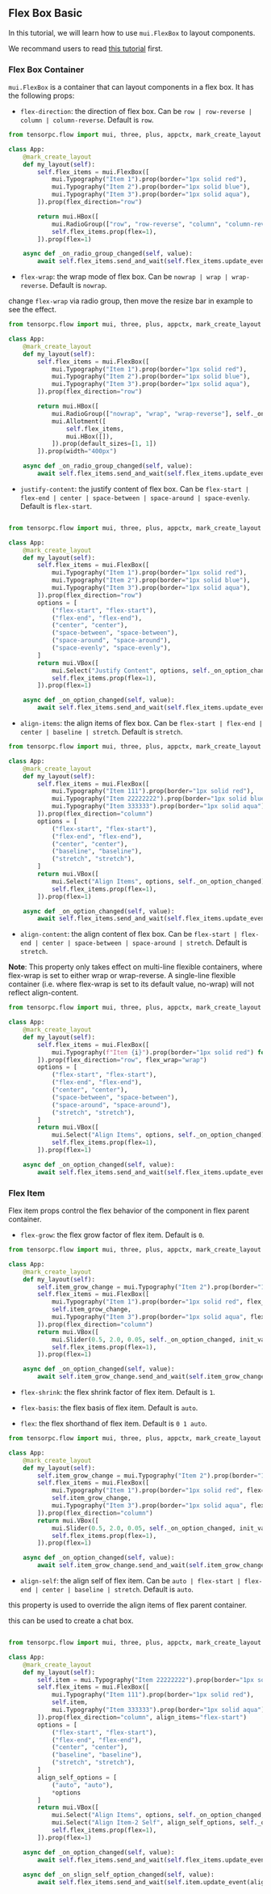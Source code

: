 ## Flex Box Basic

In this tutorial, we will learn how to use ```mui.FlexBox``` to layout components.

We recommand users to read [this tutorial](https://css-tricks.com/snippets/css/a-guide-to-flexbox/) first.

### Flex Box Container
    
```mui.FlexBox``` is a container that can layout components in a flex box. It has the following props:

* ```flex-direction```: the direction of flex box. Can be ```row | row-reverse | column | column-reverse```. Default is ```row```.

```Python
from tensorpc.flow import mui, three, plus, appctx, mark_create_layout

class App:
    @mark_create_layout
    def my_layout(self):
        self.flex_items = mui.FlexBox([
            mui.Typography("Item 1").prop(border="1px solid red"),
            mui.Typography("Item 2").prop(border="1px solid blue"),
            mui.Typography("Item 3").prop(border="1px solid aqua"),
        ]).prop(flex_direction="row")

        return mui.HBox([
            mui.RadioGroup(["row", "row-reverse", "column", "column-reverse"], self._on_radio_group_changed).prop(row=False),
            self.flex_items.prop(flex=1),
        ]).prop(flex=1)

    async def _on_radio_group_changed(self, value):
        await self.flex_items.send_and_wait(self.flex_items.update_event(flex_direction=value))

```

* ```flex-wrap```: the wrap mode of flex box. Can be ```nowrap | wrap | wrap-reverse```. Default is ```nowrap```.

change ```flex-wrap``` via radio group, then move the resize bar in example to see the effect.

```Python
from tensorpc.flow import mui, three, plus, appctx, mark_create_layout

class App:
    @mark_create_layout
    def my_layout(self):
        self.flex_items = mui.FlexBox([
            mui.Typography("Item 1").prop(border="1px solid red"),
            mui.Typography("Item 2").prop(border="1px solid blue"),
            mui.Typography("Item 3").prop(border="1px solid aqua"),
        ]).prop(flex_direction="row")

        return mui.HBox([
            mui.RadioGroup(["nowrap", "wrap", "wrap-reverse"], self._on_radio_group_changed).prop(row=False),
            mui.Allotment([
                self.flex_items,
                mui.HBox([]),
            ]).prop(default_sizes=[1, 1])
        ]).prop(width="400px")

    async def _on_radio_group_changed(self, value):
        await self.flex_items.send_and_wait(self.flex_items.update_event(flex_wrap=value))

```

* ```justify-content```: the justify content of flex box. Can be ```flex-start | flex-end | center | space-between | space-around | space-evenly```. Default is ```flex-start```.

```Python

from tensorpc.flow import mui, three, plus, appctx, mark_create_layout

class App:
    @mark_create_layout
    def my_layout(self):
        self.flex_items = mui.FlexBox([
            mui.Typography("Item 1").prop(border="1px solid red"),
            mui.Typography("Item 2").prop(border="1px solid blue"),
            mui.Typography("Item 3").prop(border="1px solid aqua"),
        ]).prop(flex_direction="row")
        options = [
            ("flex-start", "flex-start"),
            ("flex-end", "flex-end"),
            ("center", "center"),
            ("space-between", "space-between"),
            ("space-around", "space-around"),
            ("space-evenly", "space-evenly"),
        ]
        return mui.VBox([
            mui.Select("Justify Content", options, self._on_option_changed),
            self.flex_items.prop(flex=1),
        ]).prop(flex=1)

    async def _on_option_changed(self, value):
        await self.flex_items.send_and_wait(self.flex_items.update_event(justify_content=value))

```

* ```align-items```: the align items of flex box. Can be ```flex-start | flex-end | center | baseline | stretch```. Default is ```stretch```.

```Python
from tensorpc.flow import mui, three, plus, appctx, mark_create_layout

class App:
    @mark_create_layout
    def my_layout(self):
        self.flex_items = mui.FlexBox([
            mui.Typography("Item 111").prop(border="1px solid red"),
            mui.Typography("Item 22222222").prop(border="1px solid blue"),
            mui.Typography("Item 333333").prop(border="1px solid aqua"),
        ]).prop(flex_direction="column")
        options = [
            ("flex-start", "flex-start"),
            ("flex-end", "flex-end"),
            ("center", "center"),
            ("baseline", "baseline"),
            ("stretch", "stretch"),
        ]
        return mui.VBox([
            mui.Select("Align Items", options, self._on_option_changed),
            self.flex_items.prop(flex=1),
        ]).prop(flex=1)

    async def _on_option_changed(self, value):
        await self.flex_items.send_and_wait(self.flex_items.update_event(align_items=value))

```

* ```align-content```: the align content of flex box. Can be ```flex-start | flex-end | center | space-between | space-around | stretch```. Default is ```stretch```.

**Note**: This property only takes effect on multi-line flexible containers, where flex-wrap is set to either wrap or wrap-reverse. A single-line flexible container (i.e. where flex-wrap is set to its default value, no-wrap) will not reflect align-content.


```Python
from tensorpc.flow import mui, three, plus, appctx, mark_create_layout

class App:
    @mark_create_layout
    def my_layout(self):
        self.flex_items = mui.FlexBox([
            mui.Typography(f"Item {i}").prop(border="1px solid red") for i in range(20)
        ]).prop(flex_direction="row", flex_wrap="wrap")
        options = [
            ("flex-start", "flex-start"),
            ("flex-end", "flex-end"),
            ("center", "center"),
            ("space-between", "space-between"),
            ("space-around", "space-around"),
            ("stretch", "stretch"),
        ]
        return mui.VBox([
            mui.Select("Align Items", options, self._on_option_changed),
            self.flex_items.prop(flex=1),
        ]).prop(flex=1)

    async def _on_option_changed(self, value):
        await self.flex_items.send_and_wait(self.flex_items.update_event(align_content=value))

```

### Flex Item

Flex item props control the flex behavior of the component in flex parent container.

* ```flex-grow```: the flex grow factor of flex item. Default is ```0```.


```Python
from tensorpc.flow import mui, three, plus, appctx, mark_create_layout

class App:
    @mark_create_layout
    def my_layout(self):
        self.item_grow_change = mui.Typography("Item 2").prop(border="1px solid blue", flex_grow=1)
        self.flex_items = mui.FlexBox([
            mui.Typography("Item 1").prop(border="1px solid red", flex_grow=1),
            self.item_grow_change,
            mui.Typography("Item 3").prop(border="1px solid aqua", flex_grow=1),
        ]).prop(flex_direction="column")
        return mui.VBox([
            mui.Slider(0.5, 2.0, 0.05, self._on_option_changed, init_value=1.0),
            self.flex_items.prop(flex=1),
        ]).prop(flex=1)

    async def _on_option_changed(self, value):
        await self.item_grow_change.send_and_wait(self.item_grow_change.update_event(flex_grow=value))

```

* ```flex-shrink```: the flex shrink factor of flex item. Default is ```1```.


* ```flex-basis```: the flex basis of flex item. Default is ```auto```.

* ```flex```: the flex shorthand of flex item. Default is ```0 1 auto```.

```Python
from tensorpc.flow import mui, three, plus, appctx, mark_create_layout

class App:
    @mark_create_layout
    def my_layout(self):
        self.item_grow_change = mui.Typography("Item 2").prop(border="1px solid blue", flex=1)
        self.flex_items = mui.FlexBox([
            mui.Typography("Item 1").prop(border="1px solid red", flex=1),
            self.item_grow_change,
            mui.Typography("Item 3").prop(border="1px solid aqua", flex=1),
        ]).prop(flex_direction="column")
        return mui.VBox([
            mui.Slider(0.5, 2.0, 0.05, self._on_option_changed, init_value=1.0),
            self.flex_items.prop(flex=1),
        ]).prop(flex=1)

    async def _on_option_changed(self, value):
        await self.item_grow_change.send_and_wait(self.item_grow_change.update_event(flex=value))

```

* ```align-self```: the align self of flex item. Can be ```auto | flex-start | flex-end | center | baseline | stretch```. Default is ```auto```.

this property is used to override the align items of flex parent container.

this can be used to create a chat box.

```Python

from tensorpc.flow import mui, three, plus, appctx, mark_create_layout

class App:
    @mark_create_layout
    def my_layout(self):
        self.item = mui.Typography("Item 22222222").prop(border="1px solid blue", align_self="flex-end")
        self.flex_items = mui.FlexBox([
            mui.Typography("Item 111").prop(border="1px solid red"),
            self.item,
            mui.Typography("Item 333333").prop(border="1px solid aqua"),
        ]).prop(flex_direction="column", align_items="flex-start")
        options = [
            ("flex-start", "flex-start"),
            ("flex-end", "flex-end"),
            ("center", "center"),
            ("baseline", "baseline"),
            ("stretch", "stretch"),
        ]
        align_self_options = [
            ("auto", "auto"),
            *options
        ]
        return mui.VBox([
            mui.Select("Align Items", options, self._on_option_changed, init_value="flex-start").prop(padding="5px 5px"),
            mui.Select("Align Item-2 Self", align_self_options, self._on_slign_self_option_changed, init_value="flex-end").prop(padding="5px 5px"),
            self.flex_items.prop(flex=1),
        ]).prop(flex=1)

    async def _on_option_changed(self, value):
        await self.flex_items.send_and_wait(self.flex_items.update_event(align_items=value))
    
    async def _on_slign_self_option_changed(self, value):
        await self.flex_items.send_and_wait(self.item.update_event(align_self=value))

```
